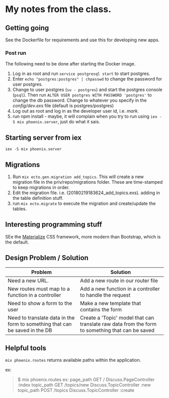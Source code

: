 # My notes from the class.

## Getting going

See the Dockerfile for requirements and use this for developing new apps.

### Post run

The following need to be done after starting the Docker image.

1. Log in as root and run `service postgresql start` to start postgres.
2. Enter `echo "postgres:postgres" | chpasswd` to change the password for user postgres.
3. Change to user postgres (`su - postgres`) and start the postgres console (`psql`).  Then run `ALTER USER postgres WITH PASSWORD 'postgres'` to change the db password.  Change to whatever you specify in the _config/dev.exs_ file (default is postgres/postgres)
4. Log out as root and log in as the developer user id, i.e. _mark_.
5. run npm install - maybe, it will complain when you try to run using `iex -S mix phoenix.server`, just do what it sais.

## Starting server from iex

`iex -S mix phoenix.server`

## Migrations

1. Run `mix ecto.gen.migration add_topics`.  This will create a new migration file in the priv/repo/migrations folder.  These are time-stamped to keep migrations in order.
2. Edit the migration file.  i.e. (20180219183624_add_topics.exs). adding in the table definition stuff.
3. run `mix ecto.migrate` to execute the migration and create/update the tables.

## Interesting programming stuff

SEe the [Materialize](http://materializecss.com/getting-started.html) CSS framework, more modern than Bootstrap, which is the default.

## Design Problem / Solution

| Problem | Solution |
| ---- | ---- |
| Need a new URL. | Add a new route in our router file |
| New routes must map to a function in a controller | Add a new function in a controller to handle the request |
| Need to show a form to the user | Make a new template that contains the form |
| Need to translate data in the form to something that can be saved in the DB | Create a 'Topic' model that can translate raw data from the form to something that can be saved |

## Helpful tools

`mix phoenix.routes` returns available paths within the application.

ex:

> $ mix phoenix.routes
ex:                                                                                      page_path  GET   /            Discuss.PageController :index
 topic_path  GET   /topics/new  Discuss.TopicController :new
 topic_path  POST  /topics      Discuss.TopicController :create


